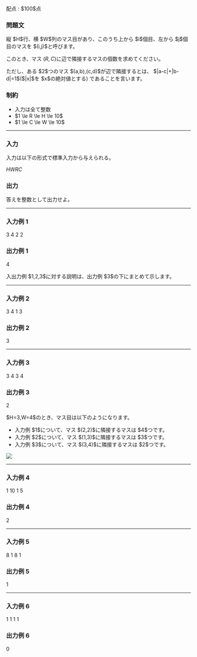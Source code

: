 
<div>

<span>

<span>

<p>
配点 : $100$点
</p>

<div>

<section>

### **問題文**

<p>
縦 $H$行、横 $W$列のマス目があり、このうち上から $i$個目、左から $j$個目のマスを $(i,j)$と呼びます。

このとき、マス $(R,C)$に辺で隣接するマスの個数を求めてください。
</p>

<p>
ただし、ある $2$つのマス $(a,b),(c,d)$が辺で隣接するとは、 $|a-c|+|b-d|=1$($|x|$を $x$の絶対値とする) であることを言います。
</p>

</section>

</div>

<div>

<section>

### **制約**

<ul>

<li>
入力は全て整数
</li>

<li>
$1 \le R \le H \le 10$
</li>

<li>
$1 \le C \le W \le 10$
</li>

</ul>

</section>

</div>

---

<div>

<div>

<section>

### **入力**

<p>
入力は以下の形式で標準入力から与えられる。
</p>

<div>

$H$$W$$R$$C$
</div>

</section>

</div>

<div>

<section>

### **出力**

<p>
答えを整数として出力せよ。
</p>

</section>

</div>

</div>

---

<div>

<section>

### **入力例 1**

<div>

3 4
2 2

</div>

</section>

</div>

<div>

<section>

### **出力例 1**

<div>

4

</div>

<p>
入出力例 $1,2,3$に対する説明は、出力例 $3$の下にまとめて示します。
</p>

</section>

</div>

---

<div>

<section>

### **入力例 2**

<div>

3 4
1 3

</div>

</section>

</div>

<div>

<section>

### **出力例 2**

<div>

3

</div>

</section>

</div>

---

<div>

<section>

### **入力例 3**

<div>

3 4
3 4

</div>

</section>

</div>

<div>

<section>

### **出力例 3**

<div>

2

</div>

<p>
$H=3,W=4$のとき、マス目は以下のようになります。
</p>

<ul>

<li>
入力例 $1$について、マス $(2,2)$に隣接するマスは $4$つです。
</li>

<li>
入力例 $2$について、マス $(1,3)$に隣接するマスは $3$つです。
</li>

<li>
入力例 $3$について、マス $(3,4)$に隣接するマスは $2$つです。
</li>

</ul>

<p>

<img src="https://img.atcoder.jp/abc250/abc250a-fig1.png">

</img>

</p>

</section>

</div>

---

<div>

<section>

### **入力例 4**

<div>

1 10
1 5

</div>

</section>

</div>

<div>

<section>

### **出力例 4**

<div>

2

</div>

</section>

</div>

---

<div>

<section>

### **入力例 5**

<div>

8 1
8 1

</div>

</section>

</div>

<div>

<section>

### **出力例 5**

<div>

1

</div>

</section>

</div>

---

<div>

<section>

### **入力例 6**

<div>

1 1
1 1

</div>

</section>

</div>

<div>

<section>

### **出力例 6**

<div>

0

</div>

</section>

</div>

</span>

</span>

</div>
